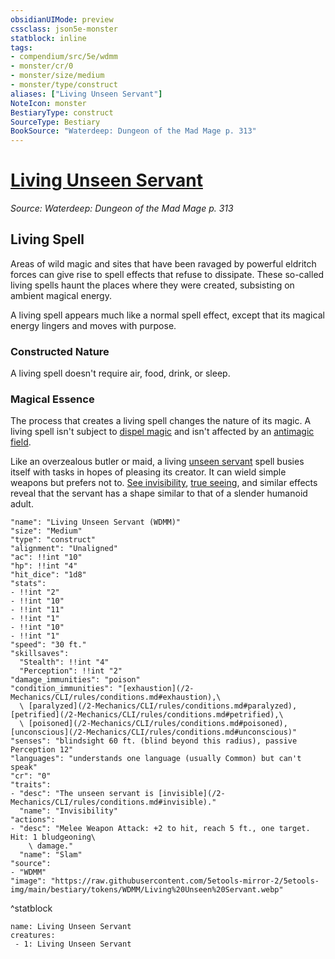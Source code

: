 ```yaml
---
obsidianUIMode: preview
cssclass: json5e-monster
statblock: inline
tags:
- compendium/src/5e/wdmm
- monster/cr/0
- monster/size/medium
- monster/type/construct
aliases: ["Living Unseen Servant"]
NoteIcon: monster
BestiaryType: construct
SourceType: Bestiary
BookSource: "Waterdeep: Dungeon of the Mad Mage p. 313"
---
```

# [Living Unseen Servant](2-Mechanics/CLI/bestiary/construct/living-unseen-servant-wdmm.md)
*Source: Waterdeep: Dungeon of the Mad Mage p. 313*  

## Living Spell

Areas of wild magic and sites that have been ravaged by powerful eldritch forces can give rise to spell effects that refuse to dissipate. These so-called living spells haunt the places where they were created, subsisting on ambient magical energy.

A living spell appears much like a normal spell effect, except that its magical energy lingers and moves with purpose.

### Constructed Nature

A living spell doesn't require air, food, drink, or sleep.

### Magical Essence

The process that creates a living spell changes the nature of its magic. A living spell isn't subject to [dispel magic](/2-Mechanics/CLI/spells/dispel-magic.md) and isn't affected by an [antimagic field](/2-Mechanics/CLI/spells/antimagic-field.md).

Like an overzealous butler or maid, a living [unseen servant](/2-Mechanics/CLI/spells/unseen-servant.md) spell busies itself with tasks in hopes of pleasing its creator. It can wield simple weapons but prefers not to. [See invisibility](/2-Mechanics/CLI/spells/see-invisibility.md), [true seeing](/2-Mechanics/CLI/spells/true-seeing.md), and similar effects reveal that the servant has a shape similar to that of a slender humanoid adult.

```statblock
"name": "Living Unseen Servant (WDMM)"
"size": "Medium"
"type": "construct"
"alignment": "Unaligned"
"ac": !!int "10"
"hp": !!int "4"
"hit_dice": "1d8"
"stats":
- !!int "2"
- !!int "10"
- !!int "11"
- !!int "1"
- !!int "10"
- !!int "1"
"speed": "30 ft."
"skillsaves":
  "Stealth": !!int "4"
  "Perception": !!int "2"
"damage_immunities": "poison"
"condition_immunities": "[exhaustion](/2-Mechanics/CLI/rules/conditions.md#exhaustion),\
  \ [paralyzed](/2-Mechanics/CLI/rules/conditions.md#paralyzed), [petrified](/2-Mechanics/CLI/rules/conditions.md#petrified),\
  \ [poisoned](/2-Mechanics/CLI/rules/conditions.md#poisoned), [unconscious](/2-Mechanics/CLI/rules/conditions.md#unconscious)"
"senses": "blindsight 60 ft. (blind beyond this radius), passive Perception 12"
"languages": "understands one language (usually Common) but can't speak"
"cr": "0"
"traits":
- "desc": "The unseen servant is [invisible](/2-Mechanics/CLI/rules/conditions.md#invisible)."
  "name": "Invisibility"
"actions":
- "desc": "Melee Weapon Attack: +2 to hit, reach 5 ft., one target. Hit: 1 bludgeoning\
    \ damage."
  "name": "Slam"
"source":
- "WDMM"
"image": "https://raw.githubusercontent.com/5etools-mirror-2/5etools-img/main/bestiary/tokens/WDMM/Living%20Unseen%20Servant.webp"
```
^statblock

```encounter-table
name: Living Unseen Servant
creatures:
 - 1: Living Unseen Servant
```